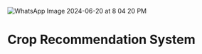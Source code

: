 ![WhatsApp Image 2024-06-20 at 8 04 20 PM](https://github.com/amanm14/crop_recommendation/assets/89731641/39b443c2-66fe-4b53-a821-395ab17f8e81)
<h1>Crop Recommendation System </h1>
